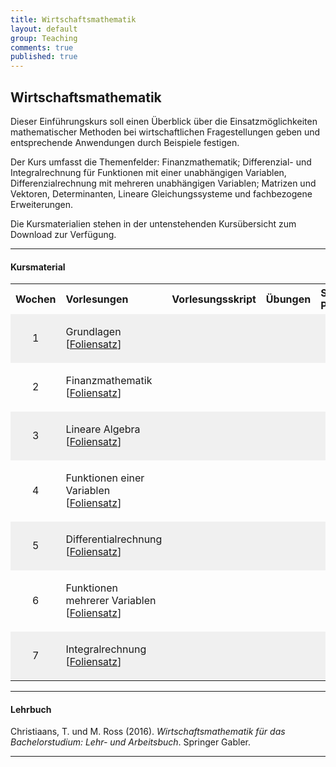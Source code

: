 ```yaml
---
title: Wirtschaftsmathematik
layout: default
group: Teaching
comments: true
published: true
---
```





## Wirtschaftsmathematik

Dieser Einführungskurs soll einen Überblick über die Einsatzmöglichkeiten mathematischer Methoden bei wirtschaftlichen Fragestellungen geben und entsprechende Anwendungen durch Beispiele festigen. 

Der Kurs umfasst die Themenfelder: Finanzmathematik; Differenzial- und Integralrechnung für Funktionen mit einer unabhängigen Variablen, Differenzialrechnung mit mehreren unabhängigen Variablen; Matrizen und Vektoren, Determinanten, Lineare Gleichungssysteme und fachbezogene Erweiterungen.

Die Kursmaterialien stehen in der untenstehenden Kursübersicht zum Download zur Verfügung.

***

#### Kursmaterial

<p> </p>

<TABLE WIDTH="100%"> 
<TR>
<TH align="center" WIDTH="10%"> Wochen </TH>
<TH align="left" WIDTH="35%">Vorlesungen  </TH>
<TH align="left" WIDTH="20%">Vorlesungsskript  </TH>
<TH align="left" WIDTH="15%">Übungen </TH>
<TH align="left" WIDTH="20%">Software-Praktika </TH>
</TR>
<TR bgcolor="#f0f0f0">
<TD align="center">1</TD>
<TD > <p> </p> Grundlagen [<a href="docs/Mathematik.pdf">Foliensatz</a>] <p> </p> </TD>
<TD>  </TD>
<TD>  </TD>
<TD>  </TD>
</TR>
<TR >
<TD align="center">2</TD>
<TD > <p> </p> Finanzmathematik [<a href="docs/Mathematik.pdf">Foliensatz</a>] <p> </p> </TD>
<TD>  </TD>
<TD>  </TD>
<TD>  </TD>
</TR>
<TR bgcolor="#f0f0f0">
<TD align="center">3</TD>
<TD > <p> </p> Lineare Algebra [<a href="docs/Mathematik.pdf">Foliensatz</a>] <p> </p> </TD>
<TD>  </TD>
<TD>  </TD>
<TD>  </TD>
</TR>
<TR >
<TD align="center">4</TD>
<TD > <p> </p> Funktionen einer Variablen [<a href="docs/Mathematik.pdf">Foliensatz</a>] <p> </p> </TD>
<TD>  </TD>
<TD>  </TD>
<TD>  </TD>
</TR>
<TR bgcolor="#f0f0f0">
<TD align="center">5</TD>
<TD > <p> </p> Differentialrechnung [<a href="docs/Mathematik.pdf">Foliensatz</a>] <p> </p> </TD>
<TD>  </TD>
<TD>  </TD>
<TD>  </TD>
</TR>
<TR >
<TD align="center">6</TD>
<TD > <p> </p> Funktionen mehrerer Variablen [<a href="docs/Mathematik.pdf">Foliensatz</a>] <p> </p> </TD>
<TD>  </TD>
<TD>  </TD>
<TD>  </TD>
</TR>
<TR bgcolor="#f0f0f0">
<TD align="center">7</TD>
<TD > <p> </p> Integralrechnung [<a href="docs/Mathematik.pdf">Foliensatz</a>] <p> </p> </TD>
<TD>  </TD>
<TD>  </TD>
<TD>  </TD>
</TR>
</TABLE>

***

#### Lehrbuch

Christiaans, T. und M. Ross (2016). *Wirtschaftsmathematik für das Bachelorstudium: Lehr- und Arbeitsbuch*. Springer Gabler.

***





